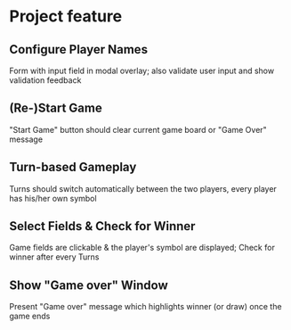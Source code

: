 # Project feature

## Configure Player Names
Form with input field in modal overlay; also validate user input and show validation feedback

## (Re-)Start Game
"Start Game" button should clear current game board or "Game Over" message

## Turn-based Gameplay
Turns should switch automatically between the two players, every player has his/her own symbol

## Select Fields & Check for Winner
Game fields are clickable & the player's symbol are displayed; Check for winner after every Turns

## Show "Game over" Window
Present "Game over" message which highlights winner (or draw) once the game ends
